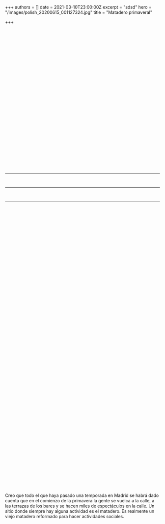 +++
authors = []
date = 2021-03-10T23:00:00Z
excerpt = "sdsd"
hero = "/images/polish_20200615_001127324.jpg"
title = "Matadero primaveral"

+++
<html>

<br>

<br>

<br>

<br><br>

<br>

<br><br>

<br><p> </p>

<br />

<br />

<br />

<br />

<br /><br /><br /><br /><br /><br /><br />

***

<br />

***

<br />

***

<br />  
<p> </p>

<p> </p>

<p> </p>

<p> </p>

<p> </p>

<p> </p>

<p> </p>

<p> </p><p> </p>

<p> </p>

<p> </p>

<p> </p>

<p> </p>

<p> </p>

<p> </p>

<p> </p>

<p> </p>

<p> </p>

<p> </p>

<p> </p>

<p> </p>

<p> </p>

<p> </p>

<p> </p>

<p> </p>

<p> </p>

<p> </p>

<p> </p>

<p> </p>

</html>

Creo que todo el que haya pasado una temporada en Madrid se habrá dado cuenta que en el comienzo de la primavera la gente se vuelca a la calle, a las terrazas de los bares y se hacen miles de espectáculos en la calle. Un sitio donde siempre hay alguna actividad es el matadero. Es realmente un viejo matadero reformado para hacer actividades sociales.